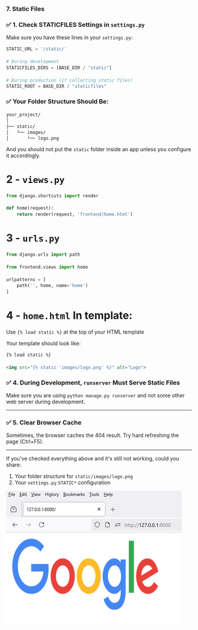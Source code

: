 ### 7. **Static Files**


### ✅ 1. Check STATICFILES Settings in `settings.py`

Make sure you have these lines in your `settings.py`:

```python
STATIC_URL = '/static/'

# During development
STATICFILES_DIRS = [BASE_DIR / "static"]

# During production (if collecting static files)
STATIC_ROOT = BASE_DIR / "staticfiles"
```


### ✅ Your Folder Structure Should Be:

```
your_project/
│
├── static/
│   └── images/
│       └── logo.png
```

And you should not put the `static` folder inside an app unless you configure it accordingly.

# 2 - `views.py`

```python
from django.shortcuts import render

def home(request):
    return render(request, 'frontend/home.html')
```

# 3 - `urls.py`

```python
from django.urls import path

from frontend.views import home

urlpatterns = [
    path('', home, name='home')
]
```

# 4 - `home.html` **In template:**

Use `{% load static %}` at the top of your HTML template

Your template should look like:

```html
{% load static %}

<img src="{% static 'images/logo.png' %}" alt="Logo">
```

### ✅ 4. During Development, `runserver` Must Serve Static Files

Make sure you are using `python manage.py runserver` and not some other web server during development.

---

### ✅ 5. Clear Browser Cache

Sometimes, the browser caches the 404 result. Try hard refreshing the page (Ctrl+F5).

---

If you've checked everything above and it's still not working, could you share:

1. Your folder structure for `static/images/logo.png`
2. Your `settings.py` `STATIC*` configuration

![Image](1.PNG)